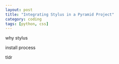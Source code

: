 ```yaml
---
layout: post
title: "Integrating Stylus in a Pyramid Project"
category: coding
tags: [python, css]
---
```


why stylus

install process

tldr

